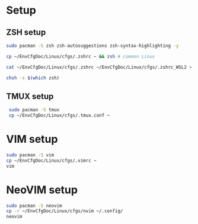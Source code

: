 # Setup

## ZSH setup

```sh
sudo pacman -S zsh zsh-autosuggestions zsh-syntax-highlighting -y

cp ~/EnvCfgDoc/Linux/cfgs/.zshrc ~ && zsh # common Linux

cat ~/EnvCfgDoc/Linux/cfgs/.zshrc ~/EnvCfgDoc/Linux/cfgs/.zshrc_WSL2 > ~/.zshrc && zsh # WSL2

chsh -s $(which zsh)
```

## TMUX setup

```sh
 sudo pacman -S tmux
 cp ~/EnvCfgDoc/Linux/cfgs/.tmux.conf ~
```

# VIM setup

```sh
sudo pacman -S vim
cp ~/EnvCfgDoc/Linux/cfgs/.vimrc ~
vim
```

# NeoVIM setup

```sh
sudo pacman -S neovim
cp -r ~/EnvCfgDoc/Linux/cfgs/nvim ~/.config/
neovim
```
